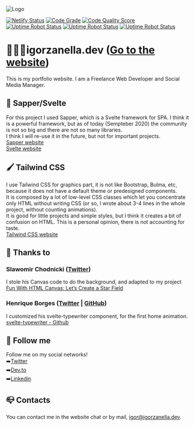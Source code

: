![Logo](https://igorzanella.dev/stripe_logo.jpg)

[![Netlify Status](https://api.netlify.com/api/v1/badges/e927bf7c-ac75-49a4-bdbc-24855a0c12b5/deploy-status)](https://app.netlify.com/sites/igorzanella/deploys)
[![Code Grade](https://www.code-inspector.com/project/14241/status/svg)](https://badgen.net/uptime-robot/status/m786069333-7ec939dc519848ad07bc9c0c)
[![Code Quality Score](https://www.code-inspector.com/project/14241/score/svg)](https://badgen.net/uptime-robot/status/m786069333-7ec939dc519848ad07bc9c0c)
[![Uptime Robot Status](https://badgen.net/uptime-robot/status/m786069333-7ec939dc519848ad07bc9c0c)](https://badgen.net/uptime-robot/status/m786069333-7ec939dc519848ad07bc9c0c)
[![Uptime Robot Status](https://badgen.net/uptime-robot/month/m786069333-7ec939dc519848ad07bc9c0c)](https://badgen.net/uptime-robot/status/m786069333-7ec939dc519848ad07bc9c0c)
[![Uptime Robot Status](https://badgen.net/uptime-robot/response/m786069333-7ec939dc519848ad07bc9c0c)](https://badgen.net/uptime-robot/status/m786069333-7ec939dc519848ad07bc9c0c)
# 👨🏻‍💻igorzanella.dev ([Go to the website](https://igorzanella.dev))
This is my portfolio website. I am a Freelance Web Developer and Social Media Manager.

## 🧨 Sapper/Svelte
For this project I used Sapper, which is a Svelte framework for SPA. I think it is a powerful framework, but as of today (Sempteber 2020) the community is not so big and there are not so many libraries.
\
I think I will re-use it in the future, but not for important projects.
\
[Sapper website](https://sapper.svelte.dev/)
\
[Svelte website](https://svelte.dev/)
## 🖌️ Tailwind CSS
I use Tailwind CSS for graphics part, it is not like Bootstrap, Bulma, etc, because it does not have a default theme or predesigned components.
\
It is composed by a lot of low-level CSS classes which let you concentrate only HTML without writing CSS (or so, I wrote about 3-4 lines in the whole project, without counting animations).
\
It is good for little projects and simple styles, but I think it creates a bit of confusion on HTML. This is a personal opinion, there is not accounting for taste.
\
[Tailwind CSS website](https://tailwindcss.com/)

## 🙏 Thanks to
### Slawomir Chodnicki ([Twitter](https://twitter.com/slawo_ch))
I stole his Canvas code to do the background, and adapted to my project
\
[Fun With HTML Canvas: Let’s Create a Star Field](https://medium.com/better-programming/fun-with-html-canvas-lets-create-a-star-field-a46b0fed5002)
### Henrique Borges ([Twitter](https://twitter.com/hbr_henrique) | [GitHub](https://github.com/henriquehbr))
I customized his svelte-typewriter component, for the first home animation.
\
[svelte-typewriter - Github](https://github.com/henriquehbr/svelte-typewriter)
## 🏃 Follow me
Follow me on my social networks!
\
➡️[Twitter](https://twitter.com/IgorZanellaDev)
\
➡️[Dev.to](https://dev.to/igorzanelladev)
\
➡️[Linkedin](https://www.linkedin.com/in/igor-zanella/)

## 📪 Contacts
You can contact me in the website chat or by mail, [igor@igorzanella.dev](mailto:igor@igorzanella.dev).